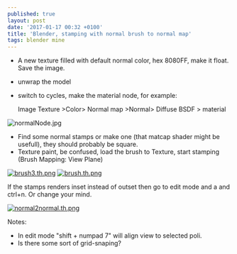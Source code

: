```yaml
---
published: true
layout: post
date: '2017-01-17 00:32 +0100'
title: 'Blender, stamping with normal brush to normal map'
tags: blender mine
---
```

- A new texture filled with default normal color, hex 8080FF, make it float. Save the image.
- unwrap the model
- switch to cycles, make the material node, for example:  

    Image Texture >Color> Normal map >Normal> Diffuse BSDF > material
    
![normalNode.jpg]({{site.baseurl}}/media/normalNode.jpg)
    
- Find some normal stamps or make one (that matcap shader might be usefull), they should probably be square.
- Texture paint, be confused, load the brush to Texture, start stamping (Brush Mapping: View Plane)

[![brush3.th.png](//cdn.scrot.moe/images/2017/01/17/brush3.th.png)](https://scrot.moe/image/11dwL) [![brush.th.png](//cdn.scrot.moe/images/2017/01/17/brush.th.png)](https://scrot.moe/image/11UQA)

If the stamps renders inset instead of outset then go to edit mode and a and ctrl+n. Or change your mind.

[![normal2normal.th.png](//cdn.scrot.moe/images/2017/01/17/normal2normal.th.png)](//cdn.scrot.moe/images/2017/01/17/normal2normal.png)

Notes: 
- In edit mode "shift + numpad 7" will align view to selected poli.
- Is there some sort of grid-snaping?
